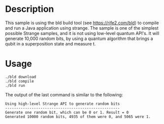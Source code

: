 # Description

This sample is using the bld build tool (see https://rife2.com/bld) to compile and run a Java application
using strange.
The sample is one of the simplest possible Strange samples, and it is not using low-level quantum API's.
It will generate 10,000 random bits, by using a quantum algorithm that brings a qubit in a superposition state and measure t.

# Usage
```
./bld download
./bld compile
./bld run
```

The output of the last command is similar to the following:

```
Using high-level Strange API to generate random bits
----------------------------------------------------
Generate one random bit, which can be 0 or 1. Result = 0
Generated 10000 random bits, 4935 of them were 0, and 5065 were 1.
```

